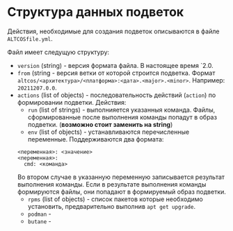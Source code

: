 # Структура данных подветок

Действия, необходимые для создания подветок описываются в файле `ALTCOSfile.yml`.

Файл имеет следущую структуру:
- `version` (string) - версия формата файла. В настоящее время `2.0.
- `from` (string - версия ветки от которой строится подветка. 
  Формат `altcos/<архитектура>/<платформа>:<дата>.<major>.<minor>`. Например: `20211207.0.0`.
- `actions` (list of objects) - последовательность действий (`action`) по формировании подветки. Действия:
  * `run` (list of strings) - выполнияется указанныя команда. Файлы, сформированные после выполнения команды попадут в образ подветки.  (**возможно стоит заменить на string**)
  * `env` (list of objects) -  устанавливаются перечисленные переменные. Поддерживаются два формата: 
  ```
  <переменная>: <значение>
  <переменная>:
    cmd: <команда>
  ```
    Во втором случае в указанную переменную записывается результат выполнения команды. Если в результате выполнения команды
    формируются файлы, они попадают в формируемый образ подветки.
  * `rpms` (list of objects) - список пакетов которые необходимо установить, предварительно выполнив `apt get upgrade`.
  * `podman` -
  * `butane` - 
